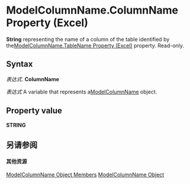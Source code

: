 
# ModelColumnName.ColumnName Property (Excel)

 **String** representing the name of a column of the table identified by the[ModelColumnName.TableName Property (Excel)](e6d4237b-ce80-00c1-a67f-794fedb8b05f.md) property. Read-only.


## Syntax

 _表达式_. **ColumnName**

 _表达式_ A variable that represents a[ModelColumnName](63a5eefe-b54d-0075-c116-8a752c881834.md) object.


## Property value

 **STRING**


## 另请参阅


#### 其他资源


[ModelColumnName Object Members](http://msdn.microsoft.com/library/b27889a8-4ed3-d060-7e29-83cbd58a6124%28Office.15%29.aspx)
[ModelColumnName Object](63a5eefe-b54d-0075-c116-8a752c881834.md)